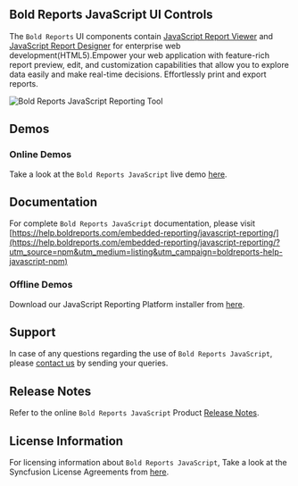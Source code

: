 ## Bold Reports JavaScript UI Controls

The `Bold Reports` UI components contain [JavaScript Report Viewer](https://www.boldreports.com/embedded-reporting/javascript-report-viewer?utm_source=npm&utm_medium=listing&utm_campaign=boldreports-report-viewer-javascript-npm) and [JavaScript Report Designer](https://www.boldreports.com/embedded-reporting/javascript-report-designer?utm_source=npm&utm_medium=listing&utm_campaign=boldreports-report-designer-javascript-npm) for enterprise web development(HTML5).Empower your web application with feature-rich report preview, edit, and customization capabilities that allow you to explore data easily and make real-time decisions. Effortlessly print and export reports.

![Bold Reports JavaScript Reporting Tool](https://demos.boldreports.com/Images/report-platform.gif)

## Demos

### Online Demos

Take a look at the `Bold Reports JavaScript` live demo [here](https://demos.boldreports.com/home/javascript.html?utm_source=github&utm_medium=backlinks).

## Documentation

For complete `Bold Reports JavaScript` documentation, please visit [https://help.boldreports.com/embedded-reporting/javascript-reporting/](https://help.boldreports.com/embedded-reporting/javascript-reporting/?utm_source=npm&utm_medium=listing&utm_campaign=boldreports-help-javascript-npm)

### Offline Demos

Download our JavaScript Reporting Platform installer from [here](https://www.boldreports.com/pricing/?utm_source=npm&utm_medium=listing&utm_campaign=boldreports-javascript-npm).

## Support

In case of any questions regarding the use of `Bold Reports JavaScript`, please [contact us](mailto:support@boldreports.com) by sending your queries.

## Release Notes

Refer to the online `Bold Reports JavaScript` Product [Release Notes](https://www.boldreports.com/release-history/?utm_source=npm&utm_medium=listing&utm_campaign=boldreports-javascript-npm).

## License Information

For licensing information about `Bold Reports JavaScript`, Take a look at the Syncfusion License Agreements from [here](https://www.boldreports.com/terms-of-use?utm_source=npm&utm_medium=listing&utm_campaign=boldreports-javascript-npm).